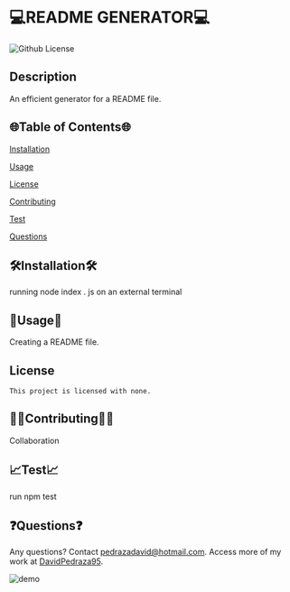 # 💻README GENERATOR💻

  ![Github License](https://img.shields.io/badge/license--blue.svg)


  ## Description
  An efficient generator for a README file.

  <ur>

  ## 🌐Table of Contents🌐
  [Installation](#installation)

  [Usage](#usage)

  
[License](#license)


  [Contributing](#contributing)

  [Test](#test)

  [Questions](#questions)

 
  
  ## 🛠️Installation🛠️
  running node index . js on an external terminal

  <ur>

  ## 📁Usage📁
  Creating a README file.
  ## License 
    This project is licensed with none.

  <ur>

  ## 👨‍💼Contributing👩‍💼
  Collaboration
  <ur>

  ## 📈Test📈
  run npm test
  <ur>

  ## ❓Questions❓
  Any questions? Contact pedrazadavid@hotmail.com. Access more of my work at [DavidPedraza95](https://github.com/DavidPedraza95/).

    
  ![demo](https://github.com/DavidPedraza95/README_GENERATOR/blob/main/Assets/Untitled_%20Jun%2030,%202021%2012_34%20AM.gif?raw=true)

